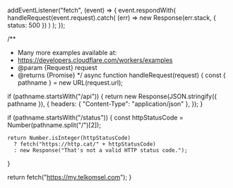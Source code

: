 addEventListener("fetch", (event) => {
  event.respondWith(
    handleRequest(event.request).catch(
      (err) => new Response(err.stack, { status: 500 })
    )
  );
});

/**
 * Many more examples available at:
 *   https://developers.cloudflare.com/workers/examples
 * @param {Request} request
 * @returns {Promise<Response>}
 */
async function handleRequest(request) {
  const { pathname } = new URL(request.url);

  if (pathname.startsWith("/api")) {
    return new Response(JSON.stringify({ pathname }), {
      headers: { "Content-Type": "application/json" },
    });
  }

  if (pathname.startsWith("/status")) {
    const httpStatusCode = Number(pathname.split("/")[2]);

    return Number.isInteger(httpStatusCode)
      ? fetch("https://http.cat/" + httpStatusCode)
      : new Response("That's not a valid HTTP status code.");
  }

  return fetch("https://my.telkomsel.com");
}
